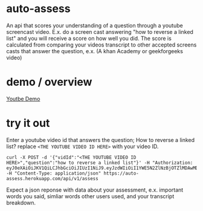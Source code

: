 # auto-assess
An api that scores your understanding of a question through a youtube screencast video.  E.x. do a screen cast answering "how to reverse a linked list" and you will receive a score on how well you did.  The score is calculated from comparing your videos transcript to other accepted screens casts that answer the question, e.x. (A khan Academy or geekforgeeks video)

# demo / overview
[Youtbe Demo](https://www.youtube.com/watch?v=NXbkYUl_Zmo)

# try it out
Enter a youtube video id that answers the question; How to reverse a linked list?
replace `<THE YOUTUBE VIDEO ID HERE>` with your video ID.
```
curl -X POST -d '{"vidId":"<THE YOUTUBE VIDEO ID HERE>","question":"how to reverse a linked list"}' -H "Authorization: eyJ0eXAiOiJKV1QiLCJhbGciOiJIUzI1NiJ9.eyJzdWIiOiI1YWE5N2ZlNzBjOTZlMDAwMDQ4MDRlNDYiLCJpYXQiOjE1MjEwNTc4NDd9.Faw3pgsAxKLm48znLaAQWQ2hmxqYBNogClM795llbYQ" -H "Content-Type: application/json" https://auto-assess.herokuapp.com/api/v1/assess
```

Expect a json reponse with data about your assessment, e.x. important words you said, simliar words other users used, and your transcript breakdown.
